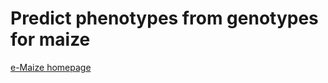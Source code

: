 # Predict phenotypes from genotypes for maize

[e-Maize homepage](http://emaize.imaze.org/emaize/emaize_cn.php)
